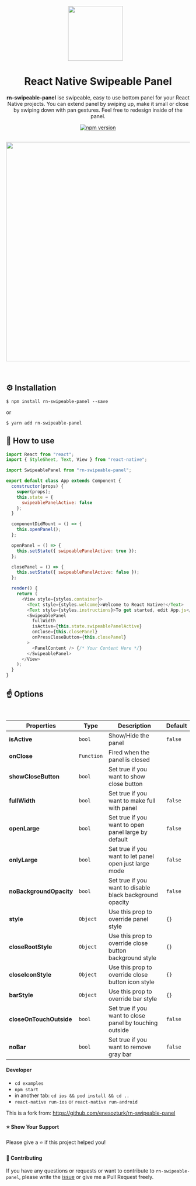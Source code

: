 <div align="center">

<img style="margin-right:1em" src="./rn-swipeable-panel.png" width="150" height="150">

<h1>React Native Swipeable Panel</h1>

**rn-swipeable-panel** ise swipeable, easy to use bottom panel for your React Native projects. You can extend panel by swiping up, make it small or close by swiping down with pan gestures. Feel free to redesign inside of the panel.

[![npm version](https://img.shields.io/npm/v/rn-swipeable-panel.svg)](https://www.npmjs.com/package/rn-swipeable-panel)

</div>

<br/>

<div align="center" style="margin-bottom:1em">
    <img src="rn-swipeable-panel.gif" width="auto" height="600"/>
</div>

<br/>

## ⚙️ Installation

```
$ npm install rn-swipeable-panel --save
```

or

```
$ yarn add rn-swipeable-panel
```

<!-- ## Usage -->

## 🚀 How to use

```javascript
import React from "react";
import { StyleSheet, Text, View } from "react-native";

import SwipeablePanel from "rn-swipeable-panel";

export default class App extends Component {
  constructor(props) {
    super(props);
    this.state = {
      swipeablePanelActive: false
    };
  }

  componentDidMount = () => {
    this.openPanel();
  };

  openPanel = () => {
    this.setState({ swipeablePanelActive: true });
  };

  closePanel = () => {
    this.setState({ swipeablePanelActive: false });
  };

  render() {
    return (
      <View style={styles.container}>
        <Text style={styles.welcome}>Welcome to React Native!</Text>
        <Text style={styles.instructions}>To get started, edit App.js</Text>
        <SwipeablePanel
          fullWidth
          isActive={this.state.swipeablePanelActive}
          onClose={this.closePanel}
          onPressCloseButton={this.closePanel}
        >
          <PanelContent /> {/* Your Content Here */}
        </SwipeablePanel>
      </View>
    );
  }
}
```

## ☝️ Options

<br/>

| Properties              | Type       | Description                                              | Default |
| ----------------------- | ---------- | -------------------------------------------------------- | ------- |
| **isActive**            | `bool`     | Show/Hide the panel                                      | `false` |
| **onClose**             | `Function` | Fired when the panel is closed                           |         |
| **showCloseButton**     | `bool`     | Set true if you want to show close button                |         |
| **fullWidth**           | `bool`     | Set true if you want to make full with panel             | `false` |
| **openLarge**           | `bool`     | Set true if you want to open panel large by default      | `false` |
| **onlyLarge**           | `bool`     | Set true if you want to let panel open just large mode   | `false` |
| **noBackgroundOpacity** | `bool`     | Set true if you want to disable black background opacity | `false` |
| **style**               | `Object`   | Use this prop to override panel style                    | `{}`    |
| **closeRootStyle**      | `Object`   | Use this prop to override close button background style  | `{}`    |
| **closeIconStyle**      | `Object`   | Use this prop to override close button icon style        | `{}`    |
| **barStyle**            | `Object`   | Use this prop to override bar style                      | `{}`    |
| **closeOnTouchOutside** | `bool`     | Set true if you want to close panel by touching outside  | `false` |
| **noBar**               | `bool`     | Set true if you want to remove gray bar                  | `false` |

#### Developer
* `cd examples`
* `npm start`
* in another tab: `cd ios && pod install && cd ..`
* `react-native run-ios`  or `react-native run-android`

This is a fork from: https://github.com/enesozturk/rn-swipeable-panel

#### ⭐️ Show Your Support

Please give a ⭐️ if this project helped you!

#### 👏 Contributing

If you have any questions or requests or want to contribute to `rn-swipeable-panel`, please write the [issue](https://github.com/enesozturk/rn-swipeable-panel/issues) or give me a Pull Request freely.
